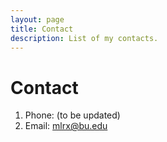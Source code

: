 ```yaml
---
layout: page
title: Contact
description: List of my contacts.
---
```

# Contact
1. Phone: (to be updated)
2. Email: mlrx@bu.edu

